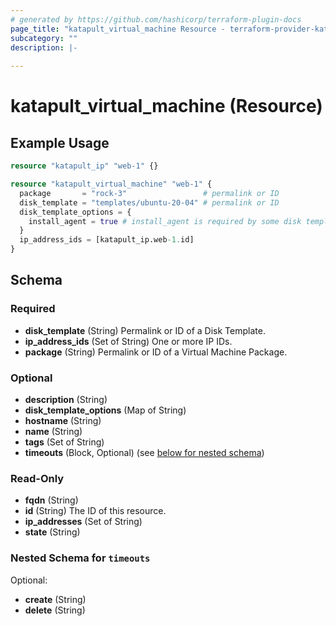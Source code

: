 ```yaml
---
# generated by https://github.com/hashicorp/terraform-plugin-docs
page_title: "katapult_virtual_machine Resource - terraform-provider-katapult"
subcategory: ""
description: |-
  
---
```


# katapult_virtual_machine (Resource)



## Example Usage

```terraform
resource "katapult_ip" "web-1" {}

resource "katapult_virtual_machine" "web-1" {
  package       = "rock-3"                 # permalink or ID
  disk_template = "templates/ubuntu-20-04" # permalink or ID
  disk_template_options = {
    install_agent = true # install_agent is required by some disk templates
  }
  ip_address_ids = [katapult_ip.web-1.id]
}
```

<!-- schema generated by tfplugindocs -->
## Schema

### Required

- **disk_template** (String) Permalink or ID of a Disk Template.
- **ip_address_ids** (Set of String) One or more IP IDs.
- **package** (String) Permalink or ID of a Virtual Machine Package.

### Optional

- **description** (String)
- **disk_template_options** (Map of String)
- **hostname** (String)
- **name** (String)
- **tags** (Set of String)
- **timeouts** (Block, Optional) (see [below for nested schema](#nestedblock--timeouts))

### Read-Only

- **fqdn** (String)
- **id** (String) The ID of this resource.
- **ip_addresses** (Set of String)
- **state** (String)

<a id="nestedblock--timeouts"></a>
### Nested Schema for `timeouts`

Optional:

- **create** (String)
- **delete** (String)



